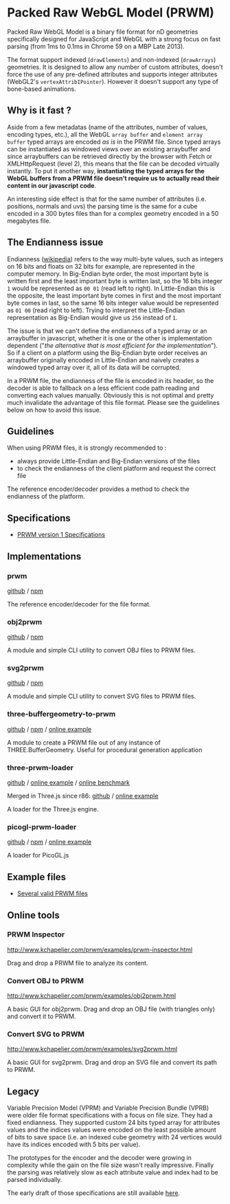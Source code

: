 # Packed Raw WebGL Model (PRWM)

Packed Raw WebGL Model is a binary file format for nD geometries specifically designed for JavaScript and WebGL with a strong focus on fast parsing (from 1ms to 0.1ms in Chrome 59 on a MBP Late 2013).

The format support indexed (`drawElements`) and non-indexed (`drawArrays`) geometries. It is designed to allow any number of custom attributes, doesn't force the use of any pre-defined attributes and supports integer attributes (WebGL2's `vertexAttribIPointer`). However it doesn't support any type of bone-based animations.

## Why is it fast ?

Aside from a few metadatas (name of the attributes, number of values, encoding types, etc.), all the WebGL `array buffer` and `element array buffer` typed arrays are encoded *as is* in the PRWM file. Since typed arrays can be instantiated as windowed views over an existing arraybuffer and since arraybuffers can be retrieved directly by the browser with Fetch or XMLHttpRequest (level 2), this means that the file can be decoded virtually instantly. To put it another way, **instantiating the typed arrays for the WebGL buffers from a PRWM file doesn't require us to actually read their content in our javascript code**.

An interesting side effect is that for the same number of attributes (i.e. positions, normals and uvs) the parsing time is the same for a cube encoded in a 300 bytes files than for a complex geometry encoded in a 50 megabytes file.

## The Endianness issue

Endianness ([wikipedia](https://en.wikipedia.org/wiki/Endianness)) refers to the way multi-byte values, such as integers on 16 bits and floats on 32 bits for example, are represented in the computer memory. In Big-Endian byte order, the most important byte is written first and the least important byte is written last, so the 16 bits integer `1` would be represented as `00 01` (read left to right). In Little-Endian this is the opposite, the least important byte comes in first and the most important byte comes in last, so the same 16 bits integer value would be represented as `01 00` (read right to left). Trying to interpret the Little-Endian representation as Big-Endian would give us `256` instead of `1`.

The issue is that we can't define the endianness of a typed array or an arraybuffer in javascript, whether it is one or the other is implementation dependent ("*the alternative that is most efficient for the implementation*"). So if a client on a platform using the Big-Endian byte order receives an arraybuffer originally encoded in Little-Endian and naively creates a windowed typed array over it, all of its data will be corrupted.

In a PRWM file, the endianness of the file is encoded in its header, so the decoder is able to fallback on a less efficient code path reading and converting each values manually. Obviously this is not optimal and pretty much invalidate the advantage of this file format. Please see the guidelines below on how to avoid this issue.

## Guidelines

When using PRWM files, it is strongly recommended to :

* always provide Little-Endian and Big-Endian versions of the files
* to check the endianness of the client platform and request the correct file

The reference encoder/decoder provides a method to check the endianness of the platform.

## Specifications

 * [PRWM version 1 Specifications](https://github.com/kchapelier/PRWM/blob/master/specifications/prwm.md)

## Implementations

### prwm

[github](https://github.com/kchapelier/PRWM/tree/master/implementations/prwm) / [npm](https://www.npmjs.com/package/prwm)

The reference encoder/decoder for the file format.

### obj2prwm

[github](https://github.com/kchapelier/PRWM/tree/master/implementations/obj2prwm) / [npm](https://www.npmjs.com/package/obj2prwm)

A module and simple CLI utility to convert OBJ files to PRWM files.

### svg2prwm

[github](https://github.com/kchapelier/PRWM/tree/master/implementations/svg2prwm) / [npm](https://www.npmjs.com/package/svg2prwm)

A module and simple CLI utility to convert SVG files to PRWM files.

### three-buffergeometry-to-prwm

[github](https://github.com/kchapelier/PRWM/tree/master/implementations/three-buffergeometry-to-prwm) / [npm](https://www.npmjs.com/package/three-buffergeometry-to-prwm) / [online example](http://www.kchapelier.com/prwm/examples/three-buffergeometry-to-prwm.html)

A module to create a PRWM file out of any instance of THREE.BufferGeometry. Useful for procedural generation application

### three-prwm-loader

[github](https://github.com/kchapelier/PRWM/tree/master/implementations/three-prwm-loader) / [online example](http://www.kchapelier.com/prwm/examples/three-prwm-loader.html) / [online benchmark](http://www.kchapelier.com/prwm/examples/three-prwm-loader-benchmark.html)

Merged in Three.js since r86: [github](https://github.com/mrdoob/three.js/blob/dev/examples/js/loaders/PRWMLoader.js) / [online example](https://threejs.org/examples/?q=prwm#webgl_loader_prwm)

A loader for the Three.js engine.

### picogl-prwm-loader

[github](https://github.com/kchapelier/PRWM/tree/master/implementations/picogl-prwm-loader) / [npm](https://www.npmjs.com/package/picogl-prwm-loader) / [online example](http://www.kchapelier.com/prwm/examples/picogl-prwm-loader.html)

A loader for PicoGL.js

## Example files

 * [Several valid PRWM files](https://github.com/kchapelier/PRWM/tree/master/models/prwm)

## Online tools

### PRWM Inspector

http://www.kchapelier.com/prwm/examples/prwm-inspector.html

Drag and drop a PRWM file to analyze its content.

### Convert OBJ to PRWM

http://www.kchapelier.com/prwm/examples/obj2prwm.html

A basic GUI for obj2prwm. Drag and drop an OBJ file (with triangles only) and convert it to PRWM.

### Convert SVG to PRWM

http://www.kchapelier.com/prwm/examples/svg2prwm.html

A basic GUI for svg2prwm. Drag and drop an SVG file and convert its path to PRWM.

## Legacy

Variable Precision Model (VPRM) and Variable Precision Bundle (VPRB) were older file format specifications with a focus on file size. They had a fixed endianness. They supported custom 24 bits typed array for attributes values and the indices values were encoded on the least possible amount of bits to save space (i.e. an indexed cube geometry with 24 vertices would have its indices encoded with 5 bits per value).

The prototypes for the encoder and the decoder were growing in complexity while the gain on the file size wasn't really impressive. Finally the parsing was relatively slow as each attribute value and index had to be parsed individually.

The early draft of those specifications are still available [here](https://github.com/kchapelier/PRWM/blob/master/legacy/).
